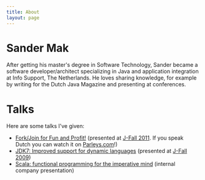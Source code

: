 ```yaml
---
title: About
layout: page
---
```

# Sander Mak
After getting his master's degree in Software Technology, Sander became a software developer/architect specializing in Java and application integration at Info Support, The Netherlands. He loves sharing knowledge, for example by writing for the Dutch Java Magazine and presenting at conferences. 

# Talks
Here are some talks I've given:

* [Fork/Join for Fun and Profit!](http://www.slideshare.net/SanderMak/forkjoin-for-fun-and-profit-10075746) (presented at [J-Fall 2011](http://www.nljug.org/pages/events/content/jfall_2011/sessions/00060/). If you speak Dutch you can watch it on [Parleys.com](http://www.parleys.com/d/2746)!)
* [JDK7: Improved support for dynamic languages](http://www.slideshare.net/SanderMak/jdk7-improved-support-for-dynamic-languages) (presented at [J-Fall 2009](http://www.nljug.org/pages/events/content/jfall_2009/sessions/00004/))
* [Scala: functional programming for the imperative mind](http://www.slideshare.net/SanderMak/scala-functional-programming-for-the-imperative-mind) (internal company presentation)
